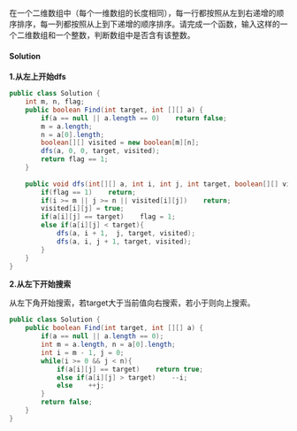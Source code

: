 在一个二维数组中（每个一维数组的长度相同），每一行都按照从左到右递增的顺序排序，每一列都按照从上到下递增的顺序排序。请完成一个函数，输入这样的一个二维数组和一个整数，判断数组中是否含有该整数。

#### Solution

**1.从左上开始dfs**

```java
public class Solution {
    int m, n, flag;
    public boolean Find(int target, int [][] a) {
        if(a == null || a.length == 0)    return false;
        m = a.length;
        n = a[0].length;
        boolean[][] visited = new boolean[m][n];
        dfs(a, 0, 0, target, visited);
        return flag == 1;
    }
    
    public void dfs(int[][] a, int i, int j, int target, boolean[][] visited){
        if(flag == 1)    return;
        if(i >= m || j >= n || visited[i][j])    return;
        visited[i][j] = true;
        if(a[i][j] == target)    flag = 1;
        else if(a[i][j] < target){
            dfs(a, i + 1,  j, target, visited);
            dfs(a, i, j + 1, target, visited);
        }
    }
}
```



**2.从左下开始搜索**

从左下角开始搜索，若target大于当前值向右搜索，若小于则向上搜索。

```java
public class Solution {
    public boolean Find(int target, int [][] a) {
        if(a == null || a.length == 0);
        int m = a.length, n = a[0].length;
        int i = m - 1, j = 0;
        while(i >= 0 && j < n){
            if(a[i][j] == target)    return true;
            else if(a[i][j] > target)    --i;
            else    ++j;
        }
        return false;
    }
}
```

